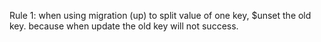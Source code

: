 Rule 1: when using migration (up) to split value of one key, $unset the old key. because when update the old key will not success.